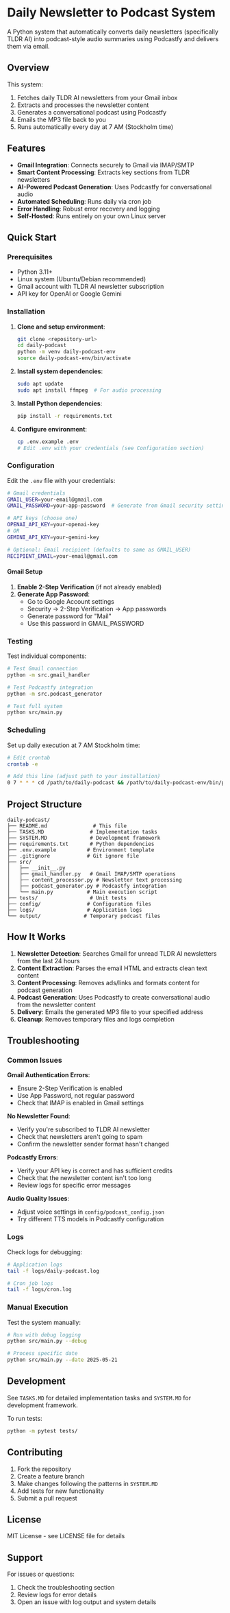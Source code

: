 # Daily Newsletter to Podcast System

A Python system that automatically converts daily newsletters (specifically TLDR AI) into podcast-style audio summaries using Podcastfy and delivers them via email.

## Overview

This system:
1. Fetches daily TLDR AI newsletters from your Gmail inbox
2. Extracts and processes the newsletter content
3. Generates a conversational podcast using Podcastfy
4. Emails the MP3 file back to you
5. Runs automatically every day at 7 AM (Stockholm time)

## Features

- **Gmail Integration**: Connects securely to Gmail via IMAP/SMTP
- **Smart Content Processing**: Extracts key sections from TLDR newsletters
- **AI-Powered Podcast Generation**: Uses Podcastfy for conversational audio
- **Automated Scheduling**: Runs daily via cron job
- **Error Handling**: Robust error recovery and logging
- **Self-Hosted**: Runs entirely on your own Linux server

## Quick Start

### Prerequisites

- Python 3.11+
- Linux system (Ubuntu/Debian recommended)
- Gmail account with TLDR AI newsletter subscription
- API key for OpenAI or Google Gemini

### Installation

1. **Clone and setup environment**:
   ```bash
   git clone <repository-url>
   cd daily-podcast
   python -m venv daily-podcast-env
   source daily-podcast-env/bin/activate
   ```

2. **Install system dependencies**:
   ```bash
   sudo apt update
   sudo apt install ffmpeg  # For audio processing
   ```

3. **Install Python dependencies**:
   ```bash
   pip install -r requirements.txt
   ```

4. **Configure environment**:
   ```bash
   cp .env.example .env
   # Edit .env with your credentials (see Configuration section)
   ```

### Configuration

Edit the `.env` file with your credentials:

```bash
# Gmail credentials
GMAIL_USER=your-email@gmail.com
GMAIL_PASSWORD=your-app-password  # Generate from Gmail security settings

# API keys (choose one)
OPENAI_API_KEY=your-openai-key
# OR
GEMINI_API_KEY=your-gemini-key

# Optional: Email recipient (defaults to same as GMAIL_USER)
RECIPIENT_EMAIL=your-email@gmail.com
```

#### Gmail Setup

1. **Enable 2-Step Verification** (if not already enabled)
2. **Generate App Password**:
   - Go to Google Account settings
   - Security → 2-Step Verification → App passwords
   - Generate password for "Mail"
   - Use this password in GMAIL_PASSWORD

### Testing

Test individual components:

```bash
# Test Gmail connection
python -m src.gmail_handler

# Test Podcastfy integration
python -m src.podcast_generator

# Test full system
python src/main.py
```

### Scheduling

Set up daily execution at 7 AM Stockholm time:

```bash
# Edit crontab
crontab -e

# Add this line (adjust path to your installation)
0 7 * * * cd /path/to/daily-podcast && /path/to/daily-podcast-env/bin/python src/main.py >> logs/cron.log 2>&1
```

## Project Structure

```
daily-podcast/
├── README.md               # This file
├── TASKS.MD               # Implementation tasks
├── SYSTEM.MD              # Development framework
├── requirements.txt       # Python dependencies
├── .env.example          # Environment template
├── .gitignore            # Git ignore file
├── src/
│   ├── __init__.py
│   ├── gmail_handler.py   # Gmail IMAP/SMTP operations
│   ├── content_processor.py # Newsletter text processing
│   ├── podcast_generator.py # Podcastfy integration
│   └── main.py           # Main execution script
├── tests/                 # Unit tests
├── config/               # Configuration files
├── logs/                 # Application logs
└── output/              # Temporary podcast files
```

## How It Works

1. **Newsletter Detection**: Searches Gmail for unread TLDR AI newsletters from the last 24 hours
2. **Content Extraction**: Parses the email HTML and extracts clean text content
3. **Content Processing**: Removes ads/links and formats content for podcast generation
4. **Podcast Generation**: Uses Podcastfy to create conversational audio from the newsletter content
5. **Delivery**: Emails the generated MP3 file to your specified address
6. **Cleanup**: Removes temporary files and logs completion

## Troubleshooting

### Common Issues

**Gmail Authentication Errors**:
- Ensure 2-Step Verification is enabled
- Use App Password, not regular password
- Check that IMAP is enabled in Gmail settings

**No Newsletter Found**:
- Verify you're subscribed to TLDR AI newsletter
- Check that newsletters aren't going to spam
- Confirm the newsletter sender format hasn't changed

**Podcastfy Errors**:
- Verify your API key is correct and has sufficient credits
- Check that the newsletter content isn't too long
- Review logs for specific error messages

**Audio Quality Issues**:
- Adjust voice settings in `config/podcast_config.json`
- Try different TTS models in Podcastfy configuration

### Logs

Check logs for debugging:
```bash
# Application logs
tail -f logs/daily-podcast.log

# Cron job logs
tail -f logs/cron.log
```

### Manual Execution

Test the system manually:
```bash
# Run with debug logging
python src/main.py --debug

# Process specific date
python src/main.py --date 2025-05-21
```

## Development

See `TASKS.MD` for detailed implementation tasks and `SYSTEM.MD` for development framework.

To run tests:
```bash
python -m pytest tests/
```

## Contributing

1. Fork the repository
2. Create a feature branch
3. Make changes following the patterns in `SYSTEM.MD`
4. Add tests for new functionality
5. Submit a pull request

## License

MIT License - see LICENSE file for details

## Support

For issues or questions:
1. Check the troubleshooting section
2. Review logs for error details
3. Open an issue with log output and system details